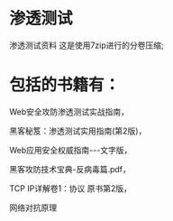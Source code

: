 # 渗透测试
渗透测试资料
这是使用7zip进行的分卷压缩;

# 包括的书籍有：<br />
Web安全攻防渗透测试实战指南，<br />

黑客秘笈：渗透测试实用指南(第2版)，<br />

Web应用安全权威指南---文字版，<br />

黑客攻防技术宝典-反病毒篇.pdf，<br />

TCP IP详解卷1：协议 原书第2版，<br />

网络对抗原理<br />
